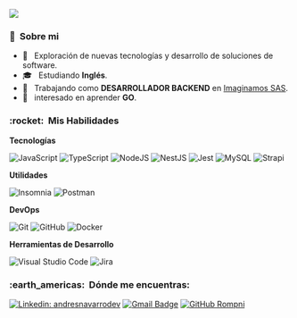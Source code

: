 ![](https://komarev.com/ghpvc/?username=Rompni&color=006bed)

<h3> 👨 &nbsp;Sobre mi </h3>

- 🤔 &nbsp; Exploración de nuevas tecnologías y desarrollo de soluciones de software.
- 🎓 &nbsp; Estudiando **Inglés**.
- 💼 &nbsp; Trabajando como **DESARROLLADOR BACKEND** en <a href="https://www.imaginamos.com/">Imaginamos SAS</a>.
- 🌱 &nbsp; interesado en aprender **GO**.

<h3> :rocket: &nbsp;Mis Habilidades </h3>

**Tecnologías**

![JavaScript](https://img.shields.io/badge/-JavaScript-333333?style=flat&logo=javascript)
![TypeScript](https://img.shields.io/badge/-TypeScript-333333?style=flat&logo=typescript)
![NodeJS](https://img.shields.io/badge/-NodeJs-333333?style=flat&logo=node.js)
![NestJS](https://img.shields.io/badge/-NestJs-333333?style=flat&logo=nestjs)
![Jest](https://img.shields.io/badge/-Jest-333333?style=flat&logo=jest)
![MySQL](https://img.shields.io/badge/-MySQL-333333?style=flat&logo=mysql)
![Strapi](https://img.shields.io/badge/-strapi-333333?style=flat&logo=strapi&logoColor=472183)


**Utilidades**

  ![Insomnia](https://img.shields.io/badge/-Insomnia-333333?style=flat&logo=insomnia)
  ![Postman](https://img.shields.io/badge/-Postman-333333?style=flat&logo=postman)

**DevOps**

  ![Git](https://img.shields.io/badge/-Git-333333?style=flat&logo=git)
  ![GitHub](https://img.shields.io/badge/-GitHub-333333?style=flat&logo=github)
  ![Docker](https://img.shields.io/badge/-Docker-333333?style=flat&logo=docker)

**Herramientas de Desarrollo**

  ![Visual Studio Code](https://img.shields.io/badge/-Visual%20Studio%20Code-333333?style=flat&logo=visual-studio-code&logoColor=007ACC)
  ![Jira](https://img.shields.io/badge/-Jira-333333?style=flat&logo=jira&logoColor=007ACC)

<h3> :earth_americas: &nbsp;Dónde me encuentras: </h3> 

[![Linkedin: andresnavarrodev](https://img.shields.io/badge/-andresnavarrodev-blue?style=flat-square&logo=Linkedin&logoColor=white&link=https://www.linkedin.com/in/andresnavarrodev/)](https://www.linkedin.com/in/andresnavarrodev/)
[![Gmail Badge](https://img.shields.io/badge/-andresnavarrodev@email.com-006bed?style=flat-square&logo=Gmail&logoColor=white&link=mailto:andresnavarrodev@gmail.com)](mailto:andresnavarrodev@gmail.com)
[![GitHub Rompni]( https://img.shields.io/github/followers/Rompni?label=follow&style=social)](https://github.com/Rompni/)
